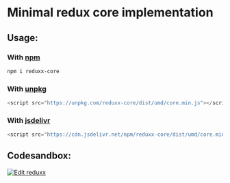 # Minimal redux core implementation

## Usage:

### With [npm](https://www.npmjs.com/package/reduxx-core?activeTab=readme)

```sh
npm i reduxx-core
```

### With [unpkg](https://unpkg.com/)

```js
<script src="https://unpkg.com/reduxx-core/dist/umd/core.min.js"></script>
```

### With [jsdelivr](https://www.jsdelivr.com/package/npm/reduxx-core)

```js
<script src="https://cdn.jsdelivr.net/npm/reduxx-core/dist/umd/core.min.js"></script>
```

## Codesandbox:

[![Edit reduxx](https://codesandbox.io/static/img/play-codesandbox.svg)](https://codesandbox.io/p/sandbox/reduxx-7v5wrz)
